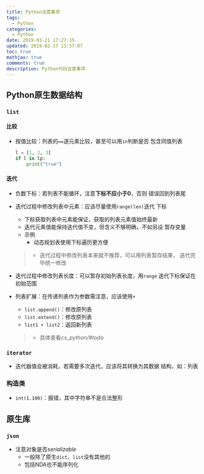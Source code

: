 ```yaml
---
title: Python注意事项
tags:
  - Python
categories:
  - Python
date: 2019-03-21 17:27:15
updated: 2019-02-17 11:57:07
toc: true
mathjax: true
comments: true
description: Python代码注意事项
---
```


##	Python原生数据结构

###	`list`

####	比较

-	按值比较：列表的`==`逐元素比较，甚至可以用`in`判断是否
	包含同值列表

	```python
	l = [1, 2, 3]
	if l in lp:
		print("true")
	```

####	迭代

-	负数下标：若列表不能循环，注意**下标不应小于0**，否则
	错误回到列表尾

-	迭代过程中修改列表中元素：应该尽量使用`range(len)`迭代
	下标

	-	下标获取列表中元素能保证，获取的列表元素值始终最新
	-	迭代元素值能保持迭代值不变，但含义不够明确，不如另设
		暂存变量
	-	示例
		-	动态规划表使用下标遍历更方便

	> - 迭代过程中修改列表本来就不推荐，可以用列表暂存结果，
		迭代完毕统一修改

-	迭代过程中修改列表长度：可以暂存初始列表长度，用`range`
	迭代下标保证在初始范围

-	列表扩展：在传递列表作为参数需注意，应该使用`+`
	-	`list.append()`：修改原列表
	-	`list.extend()`：修改原列表
	-	`list1 + list2`：返回新列表

	> - 具体查看*cs_python/#todo*

###	`iterator`

-	迭代器值会被消耗，若需要多次迭代，应该将其转换为其数据
	结构，如：列表

###	构造类

-	`int(1.100)`：报错，其中字符串不是合法整形

##	原生库

###	`json`

-	注意对象是否*serializable*
	-	一般除了原生`dict`、`list`没有其他的
	-	包括NDA也不能序列化
